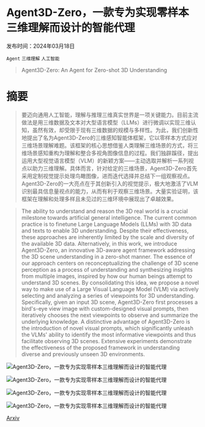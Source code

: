 # Agent3D-Zero，一款专为实现零样本三维理解而设计的智能代理

发布时间：2024年03月18日

`Agent` `三维理解` `人工智能`

> Agent3D-Zero: An Agent for Zero-shot 3D Understanding

# 摘要

> 要迈向通用人工智能，理解与推理三维真实世界是一项关键能力。目前主流做法是用三维数据及文本对大型语言模型（LLMs）进行微调以实现三维认知，虽然有效，却受限于现有三维数据的规模与多样性。为此，我们创新性地提出了名为Agent3D-Zero的三维感知智能体框架，它以零样本方式应对三维场景理解难题。该框架的核心思想借鉴人类理解三维场景的方式，将三维场景感知重构为理解和整合多视角图像信息的过程。我们独辟蹊径，提出运用大型视觉语言模型（VLM）的新颖方案——主动选取并解析一系列视点以助力三维理解。具体而言，针对给定的三维场景，Agent3D-Zero首先采用定制视觉提示处理鸟瞰图像，进而迭代选择并总结下一组观察视点。Agent3D-Zero的一大亮点在于其创新引入的视觉提示，极大地激活了VLM识别最具信息量视点的能力，从而有利于观察三维场景。大量实验证明，该框架在理解和处理多样且未见过的三维环境中展现出了卓越效果。

> The ability to understand and reason the 3D real world is a crucial milestone towards artificial general intelligence. The current common practice is to finetune Large Language Models (LLMs) with 3D data and texts to enable 3D understanding. Despite their effectiveness, these approaches are inherently limited by the scale and diversity of the available 3D data. Alternatively, in this work, we introduce Agent3D-Zero, an innovative 3D-aware agent framework addressing the 3D scene understanding in a zero-shot manner. The essence of our approach centers on reconceptualizing the challenge of 3D scene perception as a process of understanding and synthesizing insights from multiple images, inspired by how our human beings attempt to understand 3D scenes. By consolidating this idea, we propose a novel way to make use of a Large Visual Language Model (VLM) via actively selecting and analyzing a series of viewpoints for 3D understanding. Specifically, given an input 3D scene, Agent3D-Zero first processes a bird's-eye view image with custom-designed visual prompts, then iteratively chooses the next viewpoints to observe and summarize the underlying knowledge. A distinctive advantage of Agent3D-Zero is the introduction of novel visual prompts, which significantly unleash the VLMs' ability to identify the most informative viewpoints and thus facilitate observing 3D scenes. Extensive experiments demonstrate the effectiveness of the proposed framework in understanding diverse and previously unseen 3D environments.

![Agent3D-Zero，一款专为实现零样本三维理解而设计的智能代理](../../../paper_images/2403.11835/x1.png)

![Agent3D-Zero，一款专为实现零样本三维理解而设计的智能代理](../../../paper_images/2403.11835/x2.png)

![Agent3D-Zero，一款专为实现零样本三维理解而设计的智能代理](../../../paper_images/2403.11835/x3.png)

![Agent3D-Zero，一款专为实现零样本三维理解而设计的智能代理](../../../paper_images/2403.11835/x4.png)

[Arxiv](https://arxiv.org/abs/2403.11835)